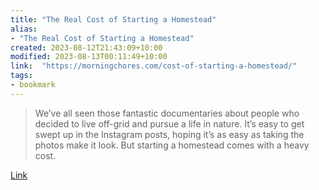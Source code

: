 ```yaml
---
title: "The Real Cost of Starting a Homestead"
alias:
- "The Real Cost of Starting a Homestead"
created: 2023-08-12T21:43:09+10:00
modified: 2023-08-13T00:11:49+10:00
link:  "https://morningchores.com/cost-of-starting-a-homestead/"
tags:
- bookmark
---
```


> We’ve all seen those fantastic documentaries about people who decided to live off-grid and pursue a life in nature. It’s easy to get swept up in the Instagram posts, hoping it’s as easy as taking the photos make it look. But starting a homestead comes with a heavy cost.

[Link](https://morningchores.com/cost-of-starting-a-homestead/)